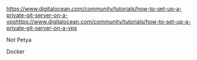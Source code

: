 https://www.digitalocean.com/community/tutorials/how-to-set-up-a-private-git-server-on-a-vpshttps://www.digitalocean.com/community/tutorials/how-to-set-up-a-private-git-server-on-a-vps

Not Petya

Docker
